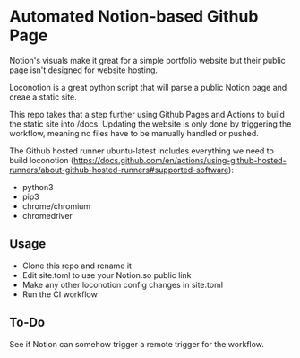 # Automated Notion-based Github Page

Notion's visuals make it great for a simple portfolio website but their public page isn't designed for website hosting.

Loconotion is a great python script that will parse a public Notion page and creae a static site.

This repo takes that a step further using Github Pages and Actions to build the static site into /docs. Updating the website is only done by triggering the workflow, meaning no files have to be manually handled or pushed.

The Github hosted runner ubuntu-latest includes everything we need to build loconotion (https://docs.github.com/en/actions/using-github-hosted-runners/about-github-hosted-runners#supported-software):
* python3
* pip3
* chrome/chromium
* chromedriver

## Usage

* Clone this repo and rename it
* Edit site.toml to use your Notion.so public link
* Make any other loconotion config changes in site.toml
* Run the CI workflow

## To-Do

See if Notion can somehow trigger a remote trigger for the workflow.
